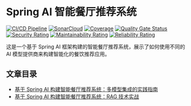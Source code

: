 # Spring AI 智能餐厅推荐系统

[![CI/CD Pipeline](https://github.com/chensoul/spring-ai-restaurant-showcase/actions/workflows/ci.yml/badge.svg)](https://github.com/chensoul/spring-ai-restaurant-showcase/actions/workflows/ci.yml)
[![SonarCloud](https://sonarcloud.io/api/project_badges/measure?project=spring-ai-restaurant-showcase&metric=alert_status)](https://sonarcloud.io/summary/new_code?id=spring-ai-restaurant-showcase)
[![Coverage](https://sonarcloud.io/api/project_badges/measure?project=spring-ai-restaurant-showcase&metric=coverage)](https://sonarcloud.io/summary/new_code?id=spring-ai-restaurant-showcase)
[![Quality Gate Status](https://sonarcloud.io/api/project_badges/measure?project=spring-ai-restaurant-showcase&metric=alert_status)](https://sonarcloud.io/summary/new_code?id=spring-ai-restaurant-showcase)
[![Security Rating](https://sonarcloud.io/api/project_badges/measure?project=spring-ai-restaurant-showcase&metric=security_rating)](https://sonarcloud.io/summary/new_code?id=spring-ai-restaurant-showcase)
[![Maintainability Rating](https://sonarcloud.io/api/project_badges/measure?project=spring-ai-restaurant-showcase&metric=sqale_rating)](https://sonarcloud.io/summary/new_code?id=spring-ai-restaurant-showcase)
[![Reliability Rating](https://sonarcloud.io/api/project_badges/measure?project=spring-ai-restaurant-showcase&metric=reliability_rating)](https://sonarcloud.io/summary/new_code?id=spring-ai-restaurant-showcase)

这是一个基于 Spring AI 框架构建的智能餐厅推荐系统，展示了如何使用不同的 AI 模型提供商来构建智能化的餐饮推荐应用。

## 文章目录

- [基于 Spring AI 构建智能餐厅推荐系统：多模型集成的实践指南](https://blog.chensoul.cc/posts/2025/09/25/spring-ai-restaurant-showcase/)
- [基于 Spring AI 构建智能餐厅推荐系统：RAG 技术实战](https://blog.chensoul.cc/posts/2025/09/26/spring-ai-restaurant-showcase-rag/)